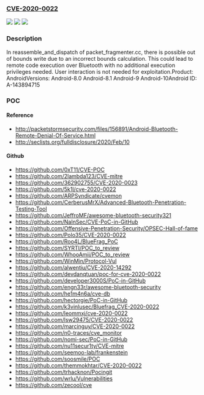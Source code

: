 ### [CVE-2020-0022](https://cve.mitre.org/cgi-bin/cvename.cgi?name=CVE-2020-0022)
![](https://img.shields.io/static/v1?label=Product&message=Android&color=blue)
![](https://img.shields.io/static/v1?label=Version&message=n%2Fa&color=blue)
![](https://img.shields.io/static/v1?label=Vulnerability&message=Denial%20of%20service&color=brighgreen)

### Description

In reassemble_and_dispatch of packet_fragmenter.cc, there is possible out of bounds write due to an incorrect bounds calculation. This could lead to remote code execution over Bluetooth with no additional execution privileges needed. User interaction is not needed for exploitation.Product: AndroidVersions: Android-8.0 Android-8.1 Android-9 Android-10Android ID: A-143894715

### POC

#### Reference
- http://packetstormsecurity.com/files/156891/Android-Bluetooth-Remote-Denial-Of-Service.html
- http://seclists.org/fulldisclosure/2020/Feb/10

#### Github
- https://github.com/0xT11/CVE-POC
- https://github.com/2lambda123/CVE-mitre
- https://github.com/362902755/CVE-2020-0023
- https://github.com/5k1l/cve-2020-0022
- https://github.com/ARPSyndicate/cvemon
- https://github.com/CerberusMrX/Advanced-Bluetooth-Penetration-Testing-Tool
- https://github.com/JeffroMF/awesome-bluetooth-security321
- https://github.com/NaInSec/CVE-PoC-in-GitHub
- https://github.com/Offensive-Penetration-Security/OPSEC-Hall-of-fame
- https://github.com/Polo35/CVE-2020-0022
- https://github.com/Roo4L/BlueFrag_PoC
- https://github.com/SYRTI/POC_to_review
- https://github.com/WhooAmii/POC_to_review
- https://github.com/WinMin/Protocol-Vul
- https://github.com/alwentiu/CVE-2020-14292
- https://github.com/devdanqtuan/poc-for-cve-2020-0022
- https://github.com/developer3000S/PoC-in-GitHub
- https://github.com/engn33r/awesome-bluetooth-security
- https://github.com/he1m4n6a/cve-db
- https://github.com/hectorgie/PoC-in-GitHub
- https://github.com/k3vinlusec/Bluefrag_CVE-2020-0022
- https://github.com/leommxj/cve-2020-0022
- https://github.com/lsw29475/CVE-2020-0022
- https://github.com/marcinguy/CVE-2020-0022
- https://github.com/n0-traces/cve_monitor
- https://github.com/nomi-sec/PoC-in-GitHub
- https://github.com/nu11secur1ty/CVE-mitre
- https://github.com/seemoo-lab/frankenstein
- https://github.com/soosmile/POC
- https://github.com/themmokhtar/CVE-2020-0022
- https://github.com/trhacknon/Pocingit
- https://github.com/wrlu/Vulnerabilities
- https://github.com/zecool/cve

